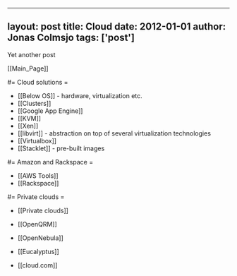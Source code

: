 
---
layout: post
title: Cloud
date: 2012-01-01
author: Jonas Colmsjo
tags: ['post']
---

Yet another post





[[Main_Page]]

#= Cloud solutions =

* [[Below OS]] - hardware, virtualization etc.
* [[Clusters]]
* [[Google App Engine]]
* [[KVM]]
* [[Xen]]
* [[libvirt]] - abstraction on top of several virtualization technologies
* [[Virtualbox]]
* [[Stacklet]] - pre-built images


#= Amazon  and Rackspace =

* [[AWS Tools]]
* [[Rackspace]]


#= Private clouds =

* [[Private clouds]]

* [[OpenQRM]]
* [[OpenNebula]]
* [[Eucalyptus]]
* [[cloud.com]]
